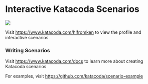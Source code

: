 # Interactive Katacoda Scenarios

[![](http://shields.katacoda.com/katacoda/hifromken/count.svg)](https://www.katacoda.com/hifromken "Get your profile on Katacoda.com")

Visit https://www.katacoda.com/hifromken to view the profile and interactive scenarios

### Writing Scenarios
Visit https://www.katacoda.com/docs to learn more about creating Katacoda scenarios

For examples, visit https://github.com/katacoda/scenario-example
